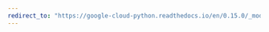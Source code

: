 ```yaml
---
redirect_to: "https://google-cloud-python.readthedocs.io/en/0.15.0/_modules/gcloud/bigquery/table.html"
---
```

